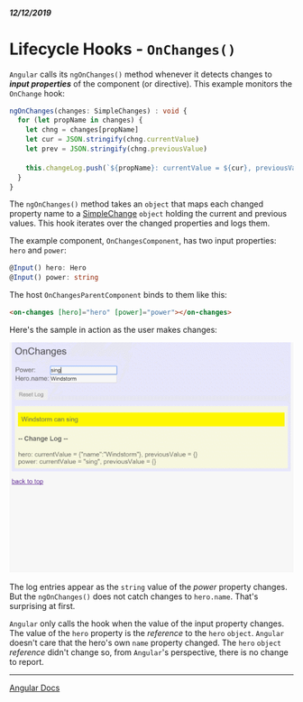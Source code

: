 ##### 12/12/2019
# Lifecycle Hooks - `OnChanges()`
`Angular` calls its `ngOnChanges()` method whenever it detects changes to **_input properties_** of the component (or directive).  This example monitors the `OnChange` hook:

```ts
ngOnChanges(changes: SimpleChanges) : void {
  for (let propName in changes) {
    let chng = changes[propName]
    let cur = JSON.stringify(chng.currentValue)
    let prev = JSON.stringify(chng.previousValue)

    this.changeLog.push(`${propName}: currentValue = ${cur}, previousValue = ${prev}`)
  }
}
```

The `ngOnChanges()` method takes an `object` that maps each changed property name to a [SimpleChange](https://angular.io/api/core/SimpleChange) `object` holding the current and previous values.  This hook iterates over the changed properties and logs them.

The example component, `OnChangesComponent`, has two input properties: `hero` and `power`:

```ts
@Input() hero: Hero
@Input() power: string
```

The host `OnChangesParentComponent` binds to them like this:

```html
<on-changes [hero]="hero" [power]="power"></on-changes>
```
Here's the sample in action as the user makes changes:

![OnChanges](../../../Assets/onChangesDemo.gif)

The log entries appear as the `string` value of the _power_ property changes.  But the `ngOnChanges()` does not catch changes to `hero.name`.  That's surprising at first.

`Angular` only calls the hook when the value of the input property changes.  The value of the `hero` property is the _reference_ to the `hero` `object`. `Angular` doesn't care that the hero's own `name` property changed.  The `hero` `object` _reference_ didn't change so, from `Angular`'s perspective, there is no change to report.

---

[Angular Docs](https://angular.io/guide/lifecycle-hooks#onchanges)